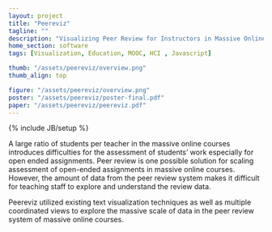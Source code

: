 ```yaml
---
layout: project
title: "Peereviz"
tagline: ""
description: "Visualizing Peer Review for Instructors in Massive Online Courses"
home_section: software
tags: [Visualization, Education, MOOC, HCI , Javascript]

thumb: "/assets/peereviz/overview.png"
thumb_align: top

figure: "/assets/peereviz/overview.png"
poster: "/assets/peereviz/poster-final.pdf"
paper: "/assets/peereviz/peereviz.pdf"
---
```

{% include JB/setup %}

A large ratio of students per teacher in the massive online courses introduces difficulties for the assessment of students’ work especially for open ended assignments.  Peer review is one possible solution for scaling assessment of open-ended assignments in massive online courses.  However, the amount of data from the peer review system makes it difficult for teaching staff to explore and understand the review data.

Peereviz utilized existing text visualization techniques as well as multiple coordinated views to explore the massive scale of data in the peer review system of massive online courses.
